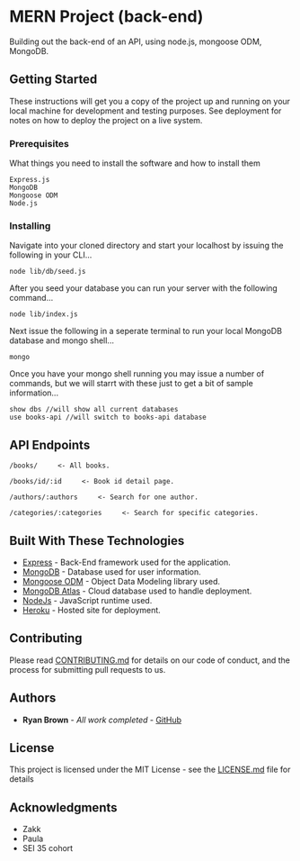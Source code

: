 # MERN Project (back-end)
Building out the back-end of an API, using node.js, mongoose ODM, MongoDB.

## Getting Started

These instructions will get you a copy of the project up and running on your local machine for development and testing purposes. See deployment for notes on how to deploy the project on a live system.

### Prerequisites

What things you need to install the software and how to install them

```
Express.js
MongoDB
Mongoose ODM
Node.js
```

### Installing

Navigate into your cloned directory and start your localhost by issuing the following in your CLI...
```
node lib/db/seed.js
```

After you seed your database you can run your server with the following command...
```
node lib/index.js
```

Next issue the following in a seperate terminal to run your local MongoDB database and mongo shell...
```
mongo
```

Once you have your mongo shell running you may issue a number of commands, but we will starrt with these just to get a bit of sample information...
```
show dbs //will show all current databases
use books-api //will switch to books-api database
```

## API Endpoints
```
/books/     <- All books.
```
```
/books/id/:id     <- Book id detail page.
```
```
/authors/:authors     <- Search for one author.
```
```
/categories/:categories     <- Search for specific categories.
```

## Built With These Technologies

* [Express](http://expressjs.com/en/starter/installing.html) - Back-End framework used for the application.
* [MongoDB](https://www.mongodb.com/) - Database used for user information.
* [Mongoose ODM](https://mongoosejs.com/) - Object Data Modeling library used.
* [MongoDB Atlas](https://www.mongodb.com/cloud/atlas) - Cloud database used to handle deployment.
* [NodeJs](https://nodejs.org/en/) - JavaScript runtime used.
* [Heroku](https://www.heroku.com/) - Hosted site for deployment.

## Contributing

Please read [CONTRIBUTING.md](https://gist.github.com/PurpleBooth/b24679402957c63ec426) for details on our code of conduct, and the process for submitting pull requests to us.

## Authors

* **Ryan Brown** - *All work completed* - [GitHub](https://github.com/Hisstori)

## License

This project is licensed under the MIT License - see the [LICENSE.md](LICENSE.md) file for details

## Acknowledgments

* Zakk
* Paula
* SEI 35 cohort
